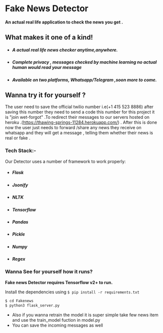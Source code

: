 # Fake News Detector

**An actual real life application to check the news you get .** 

## What makes it one of a kind!

  - ##### A actual real life news checker anytime,anywhere.
  - ##### Complete privacy , messages checked by machine learning no actual human would read your message
  - ##### Available on two platforms, Whatsapp/Telegram ,soon more to come.
## Wanna try it for yourself ?
The user need to save the official twilio number i.e(+1 415 523 8886)  after saving this number they need to send a code this number for this project it is "join wet-forgot" .To redirect their messages to our servers hosted on heroku .(https://thawing-springs-11284.herokuapp.com/) .
After this is done now the user just needs to forward /share any news they receive on whatsapp and
they will get a message , telling them whether their news is real or fake .


### Tech Stack:-

Our Detector  uses a number of framework to work properly:

* ##### Flask 
* ##### Jsonify
* ##### NLTK
* ##### Tensorflow
* ##### Pandas
* ##### Pickle
* ##### Numpy
* ##### Regex

### Wanna See for yourself how it runs? 

**Fake news Detector requires Tensorflow v2+ to run.**

Install the dependencies  using ``` $ pip install -r requirements.txt ```

```sh
$ cd Fakenews
$ python3 flask_server.py 
```

* Also if you wanna retrain the model it is super simple take few news item and use the train_model fuction in model.py
* You can save the incoming messages as well


